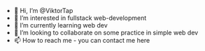 - 👋 Hi, I’m @ViktorTap
- 👀 I’m interested in fullstack web-development
- 🌱 I’m currently learning web dev
- 💞️ I’m looking to collaborate on some practice in simple web dev
- 📫 How to reach me - you can contact me here

<!---
ViktorTap/ViktorTap is a ✨ special ✨ repository because its `README.md` (this file) appears on your GitHub profile.
You can click the Preview link to take a look at your changes.
--->
